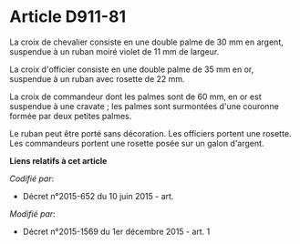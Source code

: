 # Article D911-81

La croix de chevalier consiste en une double palme de 30 mm en argent, suspendue à un ruban moiré violet de 11 mm de largeur.

La croix d'officier consiste en une double palme de 35 mm en or, suspendue à un ruban avec rosette de 22 mm.

La croix de commandeur dont les palmes sont de 60 mm, en or est suspendue à une cravate ; les palmes sont surmontées d'une
couronne formée par deux petites palmes.

Le ruban peut être porté sans décoration. Les officiers portent une rosette. Les commandeurs portent une rosette posée sur un
galon d'argent.

**Liens relatifs à cet article**

_Codifié par_:

  - Décret n°2015-652 du 10 juin 2015 - art.

_Modifié par_:

  - Décret n°2015-1569 du 1er décembre 2015 - art. 1
